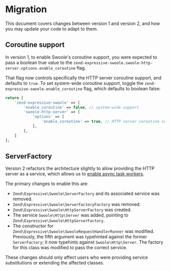 # Migration

This document covers changes between version 1 and version 2, and how you may
update your code to adapt to them.

## Coroutine support

In version 1, to enable Swoole's coroutine support, you were expected to pass a
boolean true value to the
`zend-expressive-swoole.swoole-http-server.options.enable_coroutine` flag.

That flag now controls specifically the HTTP server coroutine support, and
defaults to `true`. To set system-wide coroutine support, toggle the
`zend-expressive-swoole.enable_coroutine` flag, which defaults to boolean false:

```php
return [
    'zend-expressive-swoole' => [
        'enable_coroutine' => false, // system-wide support
        'swoole-http-server' => [
            'options' => [
                'enable_coroutine' => true, // HTTP server coroutine support
            ],
        ],
    ]
];
```

## ServerFactory

Version 2 refactors the architecture slightly to allow providing the HTTP server
as a service, which allows us to [enable async task workers](async-tasks.md).

The primary changes to enable this are:

- `Zend\Expressive\Swoole\ServerFactory` and its associated service was removed.
- `Zend\Expressive\Swoole\ServerFactoryFactory` was removed.
- `Zend\Expressive\Swoole\HttpServerFactory` was created.
- The service `Swoole\Http\Server` was added, pointing to
  `Zend\Expressive\Swoole\HttpServerFactory`.
- The constructor for `Zend\Expressive\Swoole\SwooleRequestHandlerRunner` was
  modified. Previously, the fifth argument was typehinted against the former
  `ServerFactory`; it now typehints against `Swoole\Http\Server`. The factory
  for this class was modified to pass the correct service.

These changes should only affect users who were providing service substitutions
or extending the affected classes.
